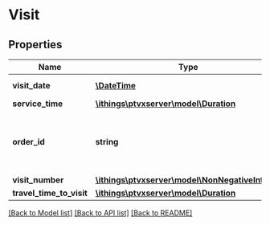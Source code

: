 # Visit

## Properties
Name | Type | Description | Notes
------------ | ------------- | ------------- | -------------
**visit_date** | [**\DateTime**](\DateTime.md) | The date of the visit. | 
**service_time** | [**\ithings\ptvxserver\model\Duration**](Duration.md) |  | 
**order_id** | **string** | The unique identifier of the order associated with this visit. | 
**visit_number** | [**\ithings\ptvxserver\model\NonNegativeInteger**](NonNegativeInteger.md) |  | 
**travel_time_to_visit** | [**\ithings\ptvxserver\model\Duration**](Duration.md) |  | [optional] 

[[Back to Model list]](../../README.md#documentation-for-models) [[Back to API list]](../../README.md#documentation-for-api-endpoints) [[Back to README]](../../README.md)

